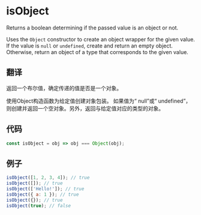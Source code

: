 # isObject

Returns a boolean determining if the passed value is an object or not.

Uses the  `Object` constructor to create an object wrapper for the given value. 
If the value is `null` or `undefined`, create and return an empty object. Οtherwise, return an object of a type that corresponds to the given value.

## 翻译

返回一个布尔值，确定传递的值是否是一个对象。

使用Object构造函数为给定值创建对象包装。
如果值为“ null”或“ undefined”，则创建并返回一个空对象。另外，返回与给定值对应的类型的对象。

## 代码

```js
const isObject = obj => obj === Object(obj);
```

## 例子

```js
isObject([1, 2, 3, 4]); // true
isObject([]); // true
isObject(['Hello!']); // true
isObject({ a: 1 }); // true
isObject({}); // true
isObject(true); // false
```
